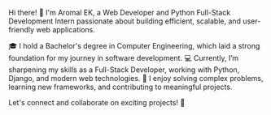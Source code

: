 Hi there! 👋
I'm Aromal EK, a Web Developer and Python Full-Stack Development Intern passionate about building efficient, scalable, and user-friendly web applications.

🎓 I hold a Bachelor's degree in Computer Engineering, which laid a strong foundation for my journey in software development.
💻 Currently, I’m sharpening my skills as a Full-Stack Developer, working with Python, Django, and modern web technologies.
🌱 I enjoy solving complex problems, learning new frameworks, and contributing to meaningful projects.

Let's connect and collaborate on exciting projects! 🚀
